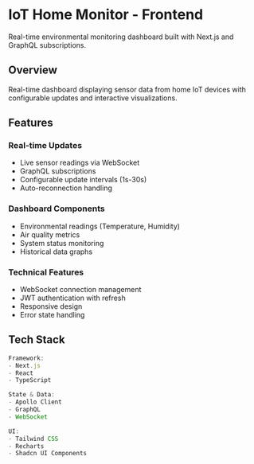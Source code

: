 # IoT Home Monitor - Frontend

Real-time environmental monitoring dashboard built with Next.js and GraphQL subscriptions.

## Overview

Real-time dashboard displaying sensor data from home IoT devices with configurable updates and interactive visualizations.

## Features

### Real-time Updates
- Live sensor readings via WebSocket
- GraphQL subscriptions
- Configurable update intervals (1s-30s)
- Auto-reconnection handling

### Dashboard Components
- Environmental readings (Temperature, Humidity)
- Air quality metrics
- System status monitoring
- Historical data graphs

### Technical Features
- WebSocket connection management
- JWT authentication with refresh
- Responsive design
- Error state handling

## Tech Stack
```typescript
Framework:
- Next.js
- React
- TypeScript

State & Data:
- Apollo Client
- GraphQL
- WebSocket

UI:
- Tailwind CSS
- Recharts
- Shadcn UI Components
```
